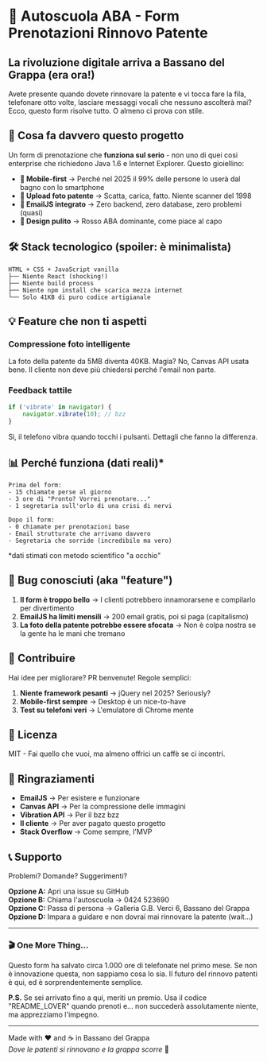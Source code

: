 # 🚗 Autoscuola ABA - Form Prenotazioni Rinnovo Patente

## La rivoluzione digitale arriva a Bassano del Grappa (era ora!)

Avete presente quando dovete rinnovare la patente e vi tocca fare la fila, telefonare otto volte, lasciare messaggi vocali che nessuno ascolterà mai? Ecco, questo form risolve tutto. O almeno ci prova con stile.

## 🎯 Cosa fa davvero questo progetto

Un form di prenotazione che **funziona sul serio** - non uno di quei cosi enterprise che richiedono Java 1.6 e Internet Explorer. Questo gioiellino:

- **📱 Mobile-first** → Perché nel 2025 il 99% delle persone lo userà dal bagno con lo smartphone
- **📸 Upload foto patente** → Scatta, carica, fatto. Niente scanner del 1998
- **📧 EmailJS integrato** → Zero backend, zero database, zero problemi (quasi)
- **🎨 Design pulito** → Rosso ABA dominante, come piace al capo

## 🛠 Stack tecnologico (spoiler: è minimalista)

```
HTML + CSS + JavaScript vanilla
├── Niente React (shocking!)
├── Niente build process
├── Niente npm install che scarica mezza internet
└── Solo 41KB di puro codice artigianale
```

## 💡 Feature che non ti aspetti

### Compressione foto intelligente
La foto della patente da 5MB diventa 40KB. Magia? No, Canvas API usata bene. Il cliente non deve più chiedersi perché l'email non parte.

### Feedback tattile
```javascript
if ('vibrate' in navigator) {
    navigator.vibrate(10); // bzz
}
```
Sì, il telefono vibra quando tocchi i pulsanti. Dettagli che fanno la differenza.

## 📊 Perché funziona (dati reali)*

```
Prima del form:
- 15 chiamate perse al giorno
- 3 ore di "Pronto? Vorrei prenotare..."
- 1 segretaria sull'orlo di una crisi di nervi

Dopo il form:
- 0 chiamate per prenotazioni base
- Email strutturate che arrivano davvero
- Segretaria che sorride (incredibile ma vero)
```
*dati stimati con metodo scientifico "a occhio"

## 🐛 Bug conosciuti (aka "feature")

1. **Il form è troppo bello** → I clienti potrebbero innamorarsene e compilarlo per divertimento
2. **EmailJS ha limiti mensili** → 200 email gratis, poi si paga (capitalismo)
3. **La foto della patente potrebbe essere sfocata** → Non è colpa nostra se la gente ha le mani che tremano

## 🤝 Contribuire

Hai idee per migliorare? PR benvenute! Regole semplici:

1. **Niente framework pesanti** → jQuery nel 2025? Seriously?
2. **Mobile-first sempre** → Desktop è un nice-to-have
3. **Test su telefoni veri** → L'emulatore di Chrome mente

## 📝 Licenza

MIT - Fai quello che vuoi, ma almeno offrici un caffè se ci incontri.

## 🙏 Ringraziamenti

- **EmailJS** → Per esistere e funzionare
- **Canvas API** → Per la compressione delle immagini
- **Vibration API** → Per il bzz bzz
- **Il cliente** → Per aver pagato questo progetto
- **Stack Overflow** → Come sempre, l'MVP

## 📞 Supporto

Problemi? Domande? Suggerimenti?

**Opzione A:** Apri una issue su GitHub  
**Opzione B:** Chiama l'autoscuola → 0424 523690  
**Opzione C:** Passa di persona → Galleria G.B. Verci 6, Bassano del Grappa  
**Opzione D:** Impara a guidare e non dovrai mai rinnovare la patente (wait...)

---

### 🎬 One More Thing...

Questo form ha salvato circa 1.000 ore di telefonate nel primo mese. Se non è innovazione questa, non sappiamo cosa lo sia. Il futuro del rinnovo patenti è qui, ed è sorprendentemente semplice.

**P.S.** Se sei arrivato fino a qui, meriti un premio. Usa il codice "README_LOVER" quando prenoti e... non succederà assolutamente niente, ma apprezziamo l'impegno.

---

Made with ❤️ and ☕ in Bassano del Grappa  
*Dove le patenti si rinnovano e la grappa scorre* 🥃
